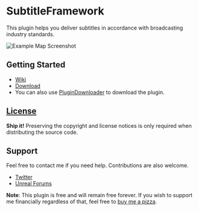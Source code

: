 # SubtitleFramework
This plugin helps you deliver subtitles in accordance with broadcasting industry standards.

![Example Map Screenshot](https://raw.githubusercontent.com/wiki/CrispClover/SubtitleFramework/images/ExampleMap.jpg)


## Getting Started
* [Wiki](https://github.com/CrispClover/SubtitleFramework/wiki)
* [Download](https://github.com/CrispClover/SubtitleFramework/releases)
* You can also use [PluginDownloader](https://www.unrealengine.com/marketplace/en-US/product/plugin-downloader) to download the plugin.

## [License](LICENSE.txt)
**Ship it!** Preserving the copyright and license notices is only required when distributing the source code.

## Support
Feel free to contact me if you need help. Contributions are also welcome.
* [Twitter](https://twitter.com/crispclover)
* [Unreal Forums](https://forums.unrealengine.com/t/crisp-subtitle-framework/737143)

**Note**: This plugin is free and will remain free forever.
If you wish to support me financially regardless of that, feel free to [buy me a pizza](https://www.buymeacoffee.com/crispclover).
